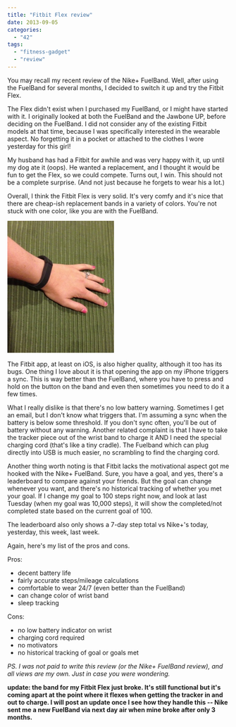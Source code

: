 ```yaml
---
title: "Fitbit Flex review"
date: 2013-09-05
categories: 
  - "42"
tags: 
  - "fitness-gadget"
  - "review"
---
```


You may recall my recent review of the Nike+ FuelBand. Well, after using the FuelBand for several months, I decided to switch it up and try the Fitbit Flex.

The Flex didn't exist when I purchased my FuelBand, or I might have started with it. I originally looked at both the FuelBand and the Jawbone UP, before deciding on the FuelBand. I did not consider any of the existing Fitbit models at that time, because I was specifically interested in the wearable aspect. No forgetting it in a pocket or attached to the clothes I wore yesterday for this girl!

My husband has had a Fitbit for awhile and was very happy with it, up until my dog ate it (oops). He wanted a replacement, and I thought it would be fun to get the Flex, so we could compete. Turns out, I win. This should not be a complete surprise. (And not just because he forgets to wear his a lot.)

Overall, I think the Fitbit Flex is very solid. It's very comfy and it's nice that there are cheap-ish replacement bands in a variety of colors. You're not stuck with one color, like you are with the FuelBand.

![Fitbit Flex](images/Photo1-5-242x300.jpg)

The Fitbit app, at least on iOS, is also higher quality, although it too has its bugs. One thing I love about it is that opening the app on my iPhone triggers a sync. This is way better than the FuelBand, where you have to press and hold on the button on the band and even then sometimes you need to do it a few times.

What I really dislike is that there's no low battery warning. Sometimes I get an email, but I don't know what triggers that. I'm assuming a sync when the battery is below some threshold. If you don't sync often, you'll be out of battery without any warning. Another related complaint is that I have to take the tracker piece out of the wrist band to charge it AND I need the special charging cord (that's like a tiny cradle). The Fuelband which can plug directly into USB is much easier, no scrambling to find the charging cord.

Another thing worth noting is that Fitbit lacks the motivational aspect got me hooked with the Nike+ FuelBand. Sure, you have a goal, and yes, there's a leaderboard to compare against your friends. But the goal can change whenever you want, and there's no historical tracking of whether you met your goal. If I change my goal to 100 steps right now, and look at last Tuesday (when my goal was 10,000 steps), it will show the completed/not completed state based on the current goal of 100.

The leaderboard also only shows a 7-day step total vs Nike+'s today, yesterday, this week, last week.

Again, here's my list of the pros and cons.

Pros:

- decent battery life
- fairly accurate steps/mileage calculations
- comfortable to wear 24/7 (even better than the FuelBand)
- can change color of wrist band
- sleep tracking

Cons:

- no low battery indicator on wrist
- charging cord required
- no motivators
- no historical tracking of goal or goals met

_PS. I was not paid to write this review (or the Nike+ FuelBand review), and all views are my own. Just in case you were wondering._

**update: the band for my Fitbit Flex just broke. It's still functional but it's coming apart at the point where it flexes when getting the tracker in and out to charge. I will post an update once I see how they handle this -- Nike sent me a new FuelBand via next day air when mine broke after only 3 months.**
